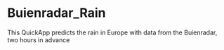 # Buienradar_Rain
This QuickApp predicts the rain in Europe with data from the Buienradar, two hours in advance
